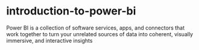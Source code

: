 # introduction-to-power-bi
Power BI is a collection of software services, apps, and connectors that work together to turn your unrelated sources of data into coherent, visually immersive, and interactive insights
